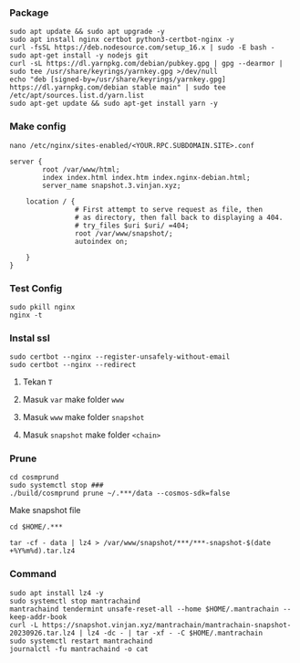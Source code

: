 ### Package
```
sudo apt update && sudo apt upgrade -y
sudo apt install nginx certbot python3-certbot-nginx -y
curl -fsSL https://deb.nodesource.com/setup_16.x | sudo -E bash -
sudo apt-get install -y nodejs git
curl -sL https://dl.yarnpkg.com/debian/pubkey.gpg | gpg --dearmor | sudo tee /usr/share/keyrings/yarnkey.gpg >/dev/null
echo "deb [signed-by=/usr/share/keyrings/yarnkey.gpg] https://dl.yarnpkg.com/debian stable main" | sudo tee /etc/apt/sources.list.d/yarn.list
sudo apt-get update && sudo apt-get install yarn -y
```
### Make config
```
nano /etc/nginx/sites-enabled/<YOUR.RPC.SUBDOMAIN.SITE>.conf
```
```
server {
        root /var/www/html;
        index index.html index.htm index.nginx-debian.html;
        server_name snapshot.3.vinjan.xyz; 

	location / {
                # First attempt to serve request as file, then
                # as directory, then fall back to displaying a 404.
                # try_files $uri $uri/ =404;
                root /var/www/snapshot/;
                autoindex on;

    }
}
```
### Test Config
```
sudo pkill nginx
nginx -t
```
### Instal ssl
```
sudo certbot --nginx --register-unsafely-without-email
sudo certbot --nginx --redirect
```

1. Tekan `T`
 
2. Masuk `var` make folder `www`

3. Masuk `www` make folder `snapshot`

4. Masuk `snapshot` make folder `<chain>`

### Prune
```
cd cosmprund
sudo systemctl stop ###
./build/cosmprund prune ~/.***/data --cosmos-sdk=false
```

Make snapshot file
 ```
cd $HOME/.***
```

```
tar -cf - data | lz4 > /var/www/snapshot/***/***-snapshot-$(date +%Y%m%d).tar.lz4
```

### Command
```
sudo apt install lz4 -y
sudo systemctl stop mantrachaind
mantrachaind tendermint unsafe-reset-all --home $HOME/.mantrachain --keep-addr-book
curl -L https://snapshot.vinjan.xyz/mantrachain/mantrachain-snapshot-20230926.tar.lz4 | lz4 -dc - | tar -xf - -C $HOME/.mantrachain
sudo systemctl restart mantrachaind
journalctl -fu mantrachaind -o cat
```











